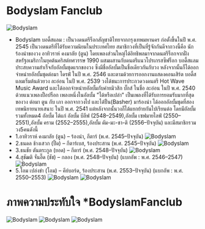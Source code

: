 # Bodyslam Fanclub
![Bodyslam](https://scontent.fbkk5-7.fna.fbcdn.net/v/t1.0-9/21314460_1823625541281659_3406707366681611040_n.jpg?oh=06336bca4aba641c99e691c1b9e88fd7&oe=5A5009D2)
* Bodyslam บอดี้สแลม : เป็นวงดนตรีร็อกสัญชาติไทยจากกรุงเทพมหานคร ก่อตั้งขึ้นในปี พ.ศ. 2545 เป็นวงดนตรีที่ได้รับความนิยมในประเทศไทย สมาชิกวงที่เป็นที่รู้จักกันดีจากวงนี้คือ นักร้องนำของวง อาทิวราห์ คงมาลัย (ตูน) โดยเพลงส่วนใหญ่ได้อิทธิพลมาจากดนตรีร็อกจากฝั่งสหรัฐอเมริกาในยุคต้นคริสต์ทศวรรษ 1990 ผสมผสานกับดนตรีแนวโปรเกรสซีฟร็อก
บอดี้สแลมประสบความสำเร็จกับอัลบั้มชุดแรกของวง ซึ่งมีชื่ออัลบั้มเป็นชื่อเดียวกันกับวง หลังจากนั้นก็ได้ออกจำหน่ายอัลบั้มชุดต่อมา ไดรฟ์ ในปี พ.ศ. 2546 และตามด้วยการออกงานแสดงคอนเสิร์ต บอดี้สแลมเริ่มต้นด้วยวง ละอ่อน ในปี พ.ศ. 2539 วงได้ชนะการประกวดวงดนตรี Hot Wave Music Award และได้ออกจำหน่ายอัลบั้มกับค่ายมิวสิก บั๊กส์ ในชื่อ ละอ่อน ในปี พ.ศ. 2540 ด้วยแนวเพลงป็อปร็อก เพลงหนึ่งในอัลบั้ม "ได้หรือเปล่า" เป็นเพลงที่ได้รับการยอมรับมากที่สุดของวง ต่อมา ตูน กับ เภา ออกจากวงไป และได้ปั้น(Basher) มาร้องนำ ได้ออกอัลบั้มชุดที่สอง เทพนิยายนายเสนาะ ในปี พ.ศ. 2541 แต่หลังจากนั้นวงก็ได้แยกย้ายกันไปเรียนต่อ โดยมีอัลบั้มรวมทั้งหมด4 อัลบั้ม ได้แก่ อัลบั้ม บีลีฟ (2548–2549),อัลบั้ม เซฟมายไลฟ์ (2550–2551),อัลบั้ม คราม (2552–2555),อัลบั้ม ดัม-มะ-ชา-ติ (2556–ปัจจุบัน) และมีสมาชิกรวมวง5คนดังนี้ 
* 1.อาทิวราห์ คงมาลัย (ตูน) – ร้องนำ, กีตาร์ (พ.ศ. 2545–ปัจจุบัน)
![Bodyslam](https://scontent.fbkk5-7.fna.fbcdn.net/v/t1.0-9/21192711_1821665611477652_5940580409128661791_n.jpg?oh=b40d9c04c47be18acaa3ca37f2bd7584&oe=5A57D5BE)
* 2.ธนดล ช้างเสวก (ปิ๊ด) – กีตาร์เบส, ร้องประสาน (พ.ศ. 2545–ปัจจุบัน)
![Bodyslam](https://scontent.fbkk5-7.fna.fbcdn.net/v/t1.0-9/17992133_1758963424414538_4449170563294883128_n.jpg?oh=fe38c91db2806af9cc98b01a841cde87&oe=5A16092F)
* 3.ธนชัย ตันตระกูล (ยอด) – กีตาร์ (พ.ศ. 2548–ปัจจุบัน)
![Bodyslam](https://scontent.fbkk5-7.fna.fbcdn.net/v/t1.0-9/19420719_1791169334527280_2309439808497020196_n.jpg?oh=1ee411bc8f0d978a4f8b35fc11af7ac7&oe=5A131DF9)
* 4.สุชัฒติ จั่นอี๊ด (ชัช) – กลอง (พ.ศ. 2548–ปัจจุบัน) (แบกอัพ : พ.ศ. 2546–2547)
![Bodyslam](https://scontent.fbkk5-7.fna.fbcdn.net/v/t31.0-8/17039271_1734719340172280_8570727887050135656_o.jpg?oh=a9b86f48a57685632c4258d330933f3e&oe=5A4DFDE3)
* 5.โอม เปล่งขำ (โอม) – คีย์บอร์ด, ร้องประสาน (พ.ศ. 2553–ปัจจุบัน) (แบกอัพ : พ.ศ. 2550–2553)
![Bodyslam](https://scontent.fbkk5-7.fna.fbcdn.net/v/t1.0-9/17903387_1758967847747429_7309487456133686291_n.jpg?oh=67586cf9a62606706afd7848d89042b0&oe=5A4D8E5B)
![Bodyslam](https://scontent.fbkk5-7.fna.fbcdn.net/v/t31.0-8/17039350_1734724143505133_5726555969384769722_o.jpg?oh=a46e173c69216917a5af929a22b36df0&oe=5A4A479E)

# ภาพความประทับใจ *BodyslamFanclub
![Bodyslam](https://scontent.fbkk5-7.fna.fbcdn.net/v/t31.0-8/19400564_1375074135917128_4030692078219262309_o.jpg?oh=74d727aa8ac5656712340e2e718e3a0d&oe=5A5BF072)
![Bodyslam](https://scontent.fbkk5-7.fna.fbcdn.net/v/t31.0-8/17016821_1257218054369404_7558544905668108328_o.jpg?oh=2536c10581d476fe0aef95a0dfc2c0af&oe=5A45C967)
![Bodyslam](https://scontent.fbkk5-7.fna.fbcdn.net/v/t1.0-9/19732257_1388128171278391_1100137755956284969_n.jpg?oh=e447ecb32af70ff90f52967e71c33b15&oe=5A4EDCDF)
